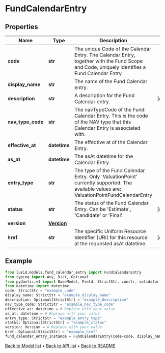 # FundCalendarEntry

## Properties
Name | Type | Description | Notes
------------ | ------------- | ------------- | -------------
**code** | **str** | The unique Code of the Calendar Entry. The Calendar Entry, together with the Fund Scope and Code, uniquely identifies a Fund Calendar Entry | 
**display_name** | **str** | The name of the Fund Calendar entry. | 
**description** | **str** | A description for the Fund Calendar entry. | [optional] 
**nav_type_code** | **str** | The navTypeCode of the Fund Calendar Entry. This is the code of the NAV type that this Calendar Entry is associated with. | 
**effective_at** | **datetime** | The effective at of the Calendar Entry. | 
**as_at** | **datetime** | The asAt datetime for the Calendar Entry. | 
**entry_type** | **str** | The type of the Fund Calendar Entry. Only &#39;ValuationPoint&#39; currently supported. The available values are: ValuationPointFundCalendarEntry | 
**status** | **str** | The status of the Fund Calendar Entry. Can be &#39;Estimate&#39;, &#39;Candidate&#39; or &#39;Final&#39;. | [optional] 
**version** | [**Version**](Version.md) |  | 
**href** | **str** | The specific Uniform Resource Identifier (URI) for this resource at the requested asAt datetime. | [optional] 
## Example

```python
from lusid.models.fund_calendar_entry import FundCalendarEntry
from typing import Any, Dict, Optional
from pydantic.v1 import BaseModel, Field, StrictStr, constr, validator
from datetime import datetime
code: StrictStr = "example_code"
display_name: StrictStr = "example_display_name"
description: Optional[StrictStr] = "example_description"
nav_type_code: StrictStr = "example_nav_type_code"
effective_at: datetime = # Replace with your value
as_at: datetime = # Replace with your value
entry_type: StrictStr = "example_entry_type"
status: Optional[StrictStr] = "example_status"
version: Version = # Replace with your value
href: Optional[StrictStr] = "example_href"
fund_calendar_entry_instance = FundCalendarEntry(code=code, display_name=display_name, description=description, nav_type_code=nav_type_code, effective_at=effective_at, as_at=as_at, entry_type=entry_type, status=status, version=version, href=href)

```

[Back to Model list](../README.md#documentation-for-models) &#8226; [Back to API list](../README.md#documentation-for-api-endpoints) &#8226; [Back to README](../README.md)

